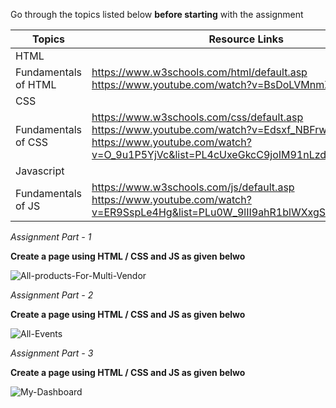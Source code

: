 Go through the topics listed below **before starting** with the assignment

| Topics               | Resource Links                                                                                                                                                            |
|----------------------|---------------------------------------------------------------------------------------------------------------------------------------------------------------------------|
| HTML                 |                                                                                                                                                                           |
| Fundamentals of HTML | https://www.w3schools.com/html/default.asp </br> https://www.youtube.com/watch?v=BsDoLVMnmZs                                                                                    |
| CSS                  |                                                                                                                                                                           |
| Fundamentals of CSS  | https://www.w3schools.com/css/default.asp </br> https://www.youtube.com/watch?v=Edsxf_NBFrw </br> https://www.youtube.com/watch?v=O_9u1P5YjVc&list=PL4cUxeGkcC9joIM91nLzd_qaH_AimmdAR |
| Javascript           |                                                                                                                                                                           |
| Fundamentals of JS   | https://www.w3schools.com/js/default.asp </br> https://www.youtube.com/watch?v=ER9SspLe4Hg&list=PLu0W_9lII9ahR1blWXxgSlL4y9iQBnLpR                                              |                                          |

*Assignment Part - 1*

**Create a page using HTML / CSS and JS as given belwo**

![All-products-For-Multi-Vendor](https://user-images.githubusercontent.com/19546819/215413324-9670d53e-4ffa-4a18-b0a0-0cc99dd62c7a.png)


*Assignment Part - 2*

**Create a page using HTML / CSS and JS as given belwo**

![All-Events](https://user-images.githubusercontent.com/19546819/215413824-d3eabee0-22dc-4624-ae73-293159f5e62f.png)


*Assignment Part - 3*

**Create a page using HTML / CSS and JS as given belwo**

![My-Dashboard](https://user-images.githubusercontent.com/19546819/215414068-61b12d40-555c-4e1e-8763-35a729cc197d.png)
